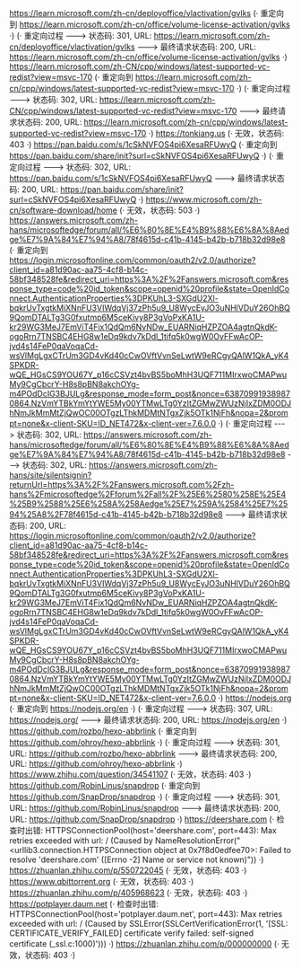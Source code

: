 https://learn.microsoft.com/zh-cn/deployoffice/vlactivation/gvlks (· 重定向到 https://learn.microsoft.com/zh-cn/office/volume-license-activation/gvlks ·)
(· 重定向过程 ---> 状态码: 301, URL: https://learn.microsoft.com/zh-cn/deployoffice/vlactivation/gvlks ---> 最终请求状态码: 200, URL: https://learn.microsoft.com/zh-cn/office/volume-license-activation/gvlks ·)
https://learn.microsoft.com/zh-CN/cpp/windows/latest-supported-vc-redist?view=msvc-170 (· 重定向到 https://learn.microsoft.com/zh-cn/cpp/windows/latest-supported-vc-redist?view=msvc-170 ·)
(· 重定向过程 ---> 状态码: 302, URL: https://learn.microsoft.com/zh-CN/cpp/windows/latest-supported-vc-redist?view=msvc-170 ---> 最终请求状态码: 200, URL: https://learn.microsoft.com/zh-cn/cpp/windows/latest-supported-vc-redist?view=msvc-170 ·)
https://tonkiang.us (· 无效，状态码: 403 ·)
https://pan.baidu.com/s/1cSkNVFOS4pi6XesaRFUwyQ (· 重定向到 https://pan.baidu.com/share/init?surl=cSkNVFOS4pi6XesaRFUwyQ ·)
(· 重定向过程 ---> 状态码: 302, URL: https://pan.baidu.com/s/1cSkNVFOS4pi6XesaRFUwyQ ---> 最终请求状态码: 200, URL: https://pan.baidu.com/share/init?surl=cSkNVFOS4pi6XesaRFUwyQ ·)
https://www.microsoft.com/zh-cn/software-download/home (· 无效，状态码: 503 ·)
https://answers.microsoft.com/zh-hans/microsoftedge/forum/all/%E6%80%8E%E4%B9%88%E6%8A%8Aedge%E7%9A%84%E7%94%A8/78f4615d-c41b-4145-b42b-b718b32d98e8 (· 重定向到 https://login.microsoftonline.com/common/oauth2/v2.0/authorize?client_id=a81d90ac-aa75-4cf8-b14c-58bf348528fe&redirect_uri=https%3A%2F%2Fanswers.microsoft.com&response_type=code%20id_token&scope=openid%20profile&state=OpenIdConnect.AuthenticationProperties%3DPKUhL3-SXGdU2Xl-bqkrUvTxgtkMiXNnFU3VIWdqVj37zPh5u9_U8WycEyJO3uNHlVDuY26OhBQ9QomDTALTg3G0fxutmp6M5ceKivy8P3gVoPxKA1U-kr29WG3MeJ7EmViT4Fix1QdQm6NvNDw_EUARNiqHZPZOA4agtnQkdK-ogoRrn7TNSBC4EHG8w1eDq9kdv7kDdl_1tifq5k0wgW0OvFFwAcOP-jvd4s14FeP0qaVoqaCd-wsVlMgLgxCTrUm3GD4vKd40cCwOVftVvnSeLwtW9eRCgyQAlW1QkA_yK4SPKDR-wQE_HGsCS9YOU67Y_p16cCSVzt4bvBS5boMhH3UQF711MIrxwoCMAPwuMy9CgCbcrY-H8s8pBN8akchOYg-m4POdDcIG3BJULg&response_mode=form_post&nonce=638709919389870864.NzVmYTBkYmYtYWE5My00YTMwLTg0YzItZGMwZWUzNjIxZDM0ODJhNmJkMmMtZjQwOC00OTgzLThkMDMtNTgxZjk5OTk1NjFh&nopa=2&prompt=none&x-client-SKU=ID_NET472&x-client-ver=7.6.0.0 ·)
(· 重定向过程 ---> 状态码: 302, URL: https://answers.microsoft.com/zh-hans/microsoftedge/forum/all/%E6%80%8E%E4%B9%88%E6%8A%8Aedge%E7%9A%84%E7%94%A8/78f4615d-c41b-4145-b42b-b718b32d98e8 ---> 状态码: 302, URL: https://answers.microsoft.com/zh-hans/site/silentsignin?returnUrl=https%3A%2F%2Fanswers.microsoft.com%2Fzh-hans%2Fmicrosoftedge%2Fforum%2Fall%2F%25E6%2580%258E%25E4%25B9%2588%25E6%258A%258Aedge%25E7%259A%2584%25E7%2594%25A8%2F78f4615d-c41b-4145-b42b-b718b32d98e8 ---> 最终请求状态码: 200, URL: https://login.microsoftonline.com/common/oauth2/v2.0/authorize?client_id=a81d90ac-aa75-4cf8-b14c-58bf348528fe&redirect_uri=https%3A%2F%2Fanswers.microsoft.com&response_type=code%20id_token&scope=openid%20profile&state=OpenIdConnect.AuthenticationProperties%3DPKUhL3-SXGdU2Xl-bqkrUvTxgtkMiXNnFU3VIWdqVj37zPh5u9_U8WycEyJO3uNHlVDuY26OhBQ9QomDTALTg3G0fxutmp6M5ceKivy8P3gVoPxKA1U-kr29WG3MeJ7EmViT4Fix1QdQm6NvNDw_EUARNiqHZPZOA4agtnQkdK-ogoRrn7TNSBC4EHG8w1eDq9kdv7kDdl_1tifq5k0wgW0OvFFwAcOP-jvd4s14FeP0qaVoqaCd-wsVlMgLgxCTrUm3GD4vKd40cCwOVftVvnSeLwtW9eRCgyQAlW1QkA_yK4SPKDR-wQE_HGsCS9YOU67Y_p16cCSVzt4bvBS5boMhH3UQF711MIrxwoCMAPwuMy9CgCbcrY-H8s8pBN8akchOYg-m4POdDcIG3BJULg&response_mode=form_post&nonce=638709919389870864.NzVmYTBkYmYtYWE5My00YTMwLTg0YzItZGMwZWUzNjIxZDM0ODJhNmJkMmMtZjQwOC00OTgzLThkMDMtNTgxZjk5OTk1NjFh&nopa=2&prompt=none&x-client-SKU=ID_NET472&x-client-ver=7.6.0.0 ·)
https://nodejs.org (· 重定向到 https://nodejs.org/en ·)
(· 重定向过程 ---> 状态码: 307, URL: https://nodejs.org/ ---> 最终请求状态码: 200, URL: https://nodejs.org/en ·)
https://github.com/rozbo/hexo-abbrlink (· 重定向到 https://github.com/ohroy/hexo-abbrlink ·)
(· 重定向过程 ---> 状态码: 301, URL: https://github.com/rozbo/hexo-abbrlink ---> 最终请求状态码: 200, URL: https://github.com/ohroy/hexo-abbrlink ·)
https://www.zhihu.com/question/34541107 (· 无效，状态码: 403 ·)
https://github.com/RobinLinus/snapdrop (· 重定向到 https://github.com/SnapDrop/snapdrop ·)
(· 重定向过程 ---> 状态码: 301, URL: https://github.com/RobinLinus/snapdrop ---> 最终请求状态码: 200, URL: https://github.com/SnapDrop/snapdrop ·)
https://deershare.com (· 检查时出错: HTTPSConnectionPool(host='deershare.com', port=443): Max retries exceeded with url: / (Caused by NameResolutionError("<urllib3.connection.HTTPSConnection object at 0x7f8d0edfee70>: Failed to resolve 'deershare.com' ([Errno -2] Name or service not known)")) ·)
https://zhuanlan.zhihu.com/p/550722045 (· 无效，状态码: 403 ·)
https://www.qbittorrent.org (· 无效，状态码: 403 ·)
https://zhuanlan.zhihu.com/p/405968623 (· 无效，状态码: 403 ·)
https://potplayer.daum.net (· 检查时出错: HTTPSConnectionPool(host='potplayer.daum.net', port=443): Max retries exceeded with url: / (Caused by SSLError(SSLCertVerificationError(1, '[SSL: CERTIFICATE_VERIFY_FAILED] certificate verify failed: self-signed certificate (_ssl.c:1000)'))) ·)
https://zhuanlan.zhihu.com/p/000000000 (· 无效，状态码: 403 ·)
